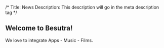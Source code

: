 /*
Title: News
Description: This description will go in the meta description tag
*/

## Welcome to Besutra!

We love to integrate Apps - Music - Films. 

